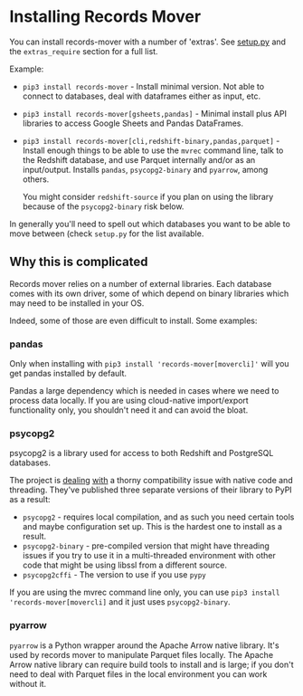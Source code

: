 # Installing Records Mover

You can install records-mover with a number of 'extras'.  See
[setup.py](./setup.py) and the `extras_require` section for a full
list.

Example:

* `pip3 install records-mover` - Install minimal version.  Not able to
  connect to databases, deal with dataframes either as input, etc.
* `pip3 install records-mover[gsheets,pandas]` - Minimal install plus API
  libraries to access Google Sheets and Pandas DataFrames.
* `pip3 install records-mover[cli,redshift-binary,pandas,parquet]` -
  Install enough things to be able to use the `mvrec` command line,
  talk to the Redshift database, and use Parquet internally and/or as
  an input/output.  Installs `pandas`, `psycopg2-binary` and
  `pyarrow`, among others.

  You might consider `redshift-source` if you plan on using the
  library because of the `psycopg2-binary` risk below.

In generally you'll need to spell out which databases you want to be
able to move between (check `setup.py` for the list available.

## Why this is complicated

Records mover relies on a number of external libraries.  Each database
comes with its own driver, some of which depend on binary libraries
which may need to be installed in your OS.

Indeed, some of those are even difficult to install.  Some examples:

### pandas

Only when installing with `pip3 install 'records-mover[movercli]'`
will you get pandas installed by default.

Pandas a large dependency which is needed in cases where we need to
process data locally.  If you are using cloud-native import/export
functionality only, you shouldn't need it and can avoid the bloat.

### psycopg2

psycopg2 is a library used for access to both Redshift and PostgreSQL databases.

The project is
[dealing](https://www.postgresql.org/message-id/CA%2Bmi_8bd6kJHLTGkuyHSnqcgDrJ1uHgQWvXCKQFD3tPQBUa2Bw%40mail.gmail.com)
[with](https://www.psycopg.org/articles/2018/02/08/psycopg-274-released/)
a thorny compatibility issue with native code and threading.  They've
published three separate versions of their library to PyPI as a
result:

* `psycopg2` - requires local compilation, and as such you need certain
  tools and maybe configuration set up.  This is the hardest one to
  install as a result.
* `psycopg2-binary` - pre-compiled version that might have threading
  issues if you try to use it in a multi-threaded environment with
  other code that might be using libssl from a different source.
* `psycopg2cffi` - The version to use if you use `pypy`

If you are using the mvrec command line only, you can use `pip3
install 'records-mover[movercli]` and it just uses `psycopg2-binary`.

### pyarrow

`pyarrow` is a Python wrapper around the Apache Arrow native library.
It's used by records mover to manipulate Parquet files locally.  The
Apache Arrow native library can require build tools to install and is
large; if you don't need to deal with Parquet files in the local
environment you can work without it.
